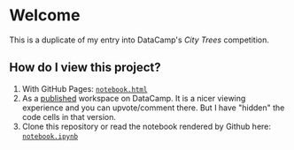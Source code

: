 # Welcome

This is a duplicate of my entry into DataCamp's _City Trees_ competition.

## How do I view this project?

1. With GitHub Pages: [`notebook.html`](https://lulubeatson.github.io/ManhattanUrbanForest/notebook)
2. As a [published](https://app.datacamp.com/workspace/w/de46d270-9f0e-4728-9e52-ac0eb5bb9497) workspace on DataCamp. It is a nicer viewing experience and you can upvote/comment there. But  I have "hidden" the code cells in that version.
3. Clone this repository or read the notebook rendered by Github here: [`notebook.ipynb`](https://github.com/LuluBeatson/ManhattanUrbanForest/blob/master/notebook.ipynb)